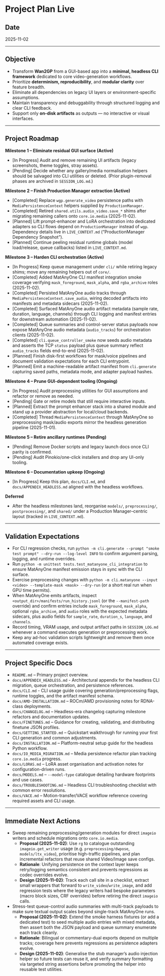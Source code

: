 # Project Plan Live

## Date
2025-11-02

---

## Objective
- Transform **Wan2GP** from a GUI-based app into a **minimal, headless CLI framework** dedicated to core video-generation workflows.
- Prioritize **determinism, reproducibility**, and **modular clarity** over feature breadth.
- Eliminate all dependencies on legacy UI layers or environment-specific assumptions.
- Maintain transparency and debuggability through structured logging and clear CLI feedback.
- Support only **on-disk artifacts** as outputs — no interactive or visual interfaces.

---

## Project Roadmap

**Milestone 1 – Eliminate residual GUI surface (Active)**
- [In Progress] Audit and remove remaining UI artifacts (legacy screenshots, theme toggles, stray assets).
- [Pending] Decide whether any gallery/media normalisation helpers should be salvaged into CLI utilities or deleted. (Prior plugin-removal phases are archived in `SESSION_LOG.md`.)

**Milestone 2 – Finish Production Manager extraction (Active)**
- [Completed] Replace `wgp.generate_video` persistence paths with `MediaPersistenceContext` helpers supplied by `ProductionManager`.
- [Completed] Retired `shared.utils.audio_video.save_*` shims after migrating remaining callers onto `core.io.media` (2025-11-02).
- [Planned] Lift prompt-enhancer and LoRA orchestration into dedicated adapters so CLI flows depend on `ProductionManager` instead of `wgp`. Dependency details live in `LIVE_CONTEXT.md` (“ProductionManager Dependency Snapshot”).
- [Planned] Continue peeling residual runtime globals (model load/release, queue callbacks) listed in `LIVE_CONTEXT.md`.

**Milestone 3 – Harden CLI orchestration (Active)**
- [In Progress] Keep queue management under `cli/` while retiring legacy shims; move any remaining helpers out of `core/`.
- [Completed] Added MatAnyOne CLI manifest integration smoke coverage verifying `mask_foreground`, `mask_alpha`, and `rgba_archive` roles (2025-11-02).
- [Completed] Persisted MatAnyOne audio tracks through `MediaPersistenceContext.save_audio`, wiring decoded artifacts into manifests and metadata sidecars (2025-11-02).
- [Completed] Surfaced MatAnyOne audio artifact metadata (sample rate, duration, language, channels) through CLI logging and manifest entries for downstream automation (2025-11-02).
- [Completed] Queue summaries and control-server status payloads now expose MatAnyOne audio metadata (`audio_tracks`) for orchestration clients (2025-11-02).
- [Completed] `cli.queue_controller_smoke` now seeds audio metadata and asserts the TCP `status` payload plus queue summary reflect `audio_tracks` fields end-to-end (2025-11-02).
- [Planned] Finish disk-first workflows for mask/voice pipelines and document validation expectations for each CLI entrypoint.
- [Planned] Emit a machine-readable artifact manifest from `cli.generate` capturing saved paths, metadata mode, and adapter payload hashes.

**Milestone 4 – Prune GUI-dependent tooling (Ongoing)**
- [In Progress] Audit preprocessing utilities for GUI assumptions and refactor or remove as needed.
- [Pending] Gate or retire models that still require interactive inputs.
- [Planned] Extract the prompt enhancer stack into a shared module and stand up a provider abstraction for local/cloud backends.
- [Completed] Thread `MediaPersistenceContext` through MatAnyOne so preprocessing mask/audio exports mirror the headless generation pipeline (2025-11-01).

**Milestone 5 – Retire ancillary runtimes (Pending)**
- [Pending] Remove Docker scripts and legacy launch docs once CLI parity is confirmed.
- [Pending] Audit Pinokio/one-click installers and drop any UI-only tooling.

**Milestone 6 – Documentation upkeep (Ongoing)**
- [In Progress] Keep this plan, `docs/CLI.md`, and `docs/APPENDIX_HEADLESS.md` aligned with the headless workflows.

**Deferred**
- After the headless milestones land, reorganise `models/`, `preprocessing/`, `postprocessing/`, and `shared/` under a Production Manager–centric layout (tracked in `LIVE_CONTEXT.md`).

---

## Validation Expectations
- For CLI regression checks, run `python -m cli.generate --prompt "smoke test prompt" --dry-run --log-level INFO` to confirm argument parsing, logging, and runtime overrides.
- Run `python -m unittest tests.test_matanyone_cli_integration` to ensure MatAnyOne manifest emission stays in sync with the CLI surface.
- Exercise preprocessing changes with `python -m cli.matanyone --input <video> --template-mask <mask> --dry-run` (or a short real run when GPU time permits).
- When MatAnyOne emits artifacts, inspect `<output_dir>/manifests/run_history.jsonl` (or the `--manifest-path` override) and confirm entries include `mask_foreground`, `mask_alpha`, optional `rgba_archive`, and `audio` roles with the expected metadata sidecars, plus audio fields for `sample_rate`, `duration_s`, `language`, and `channels`.
- Record timing, VRAM usage, and output artifact paths in `SESSION_LOG.md` whenever a command executes generation or preprocessing work.
- Keep any ad-hoc validation scripts lightweight and remove them once automated coverage exists.

---

## Project Specific Docs

- `README.md` – Primary project overview. 
- `docs/APPENDIX_HEADLESS.md` - Architectural appendix for the headless CLI migration, queue orchestration, and persistence references.
- `docs/CLI.md` - CLI usage guide covering generation/preprocessing flags, runtime toggles, and the artifact manifest schema.
- `docs/AMD-INSTALLATION.md` – ROCm/AMD provisioning notes for RDNA-class deployments.
- `docs/CHANGELOG.md` – Headless-era changelog capturing milestone refactors and documentation updates.
- `docs/FINETUNES.md` – Guidance for creating, validating, and distributing finetune JSON profiles.
- `docs/GETTING_STARTED.md` – Quickstart walkthrough for running your first CLI generation and common adjustments.
- `docs/INSTALLATION.md` – Platform-neutral setup guide for the headless Python workflow.
- `docs/IO_MEDIA_MIGRATION.md` – Media persistence refactor plan tracking `core.io.media` progress.
- `docs/LORAS.md` – LoRA asset organisation and activation notes for configuration-driven runs.
- `docs/MODELS.md` – `--model-type` catalogue detailing hardware footprints and use cases.
- `docs/TROUBLESHOOTING.md` – Headless CLI troubleshooting checklist with common error resolutions.
- `docs/VACE.md` – Motion-transfer/VACE workflow reference covering required assets and CLI usage.

---

## Immediate Next Actions
- Sweep remaining preprocessing/generation modules for direct `imageio` writers and schedule migrations onto `core.io.media`.
  - **Proposal (2025-11-02)**: Use `rg` to catalogue outstanding `imageio.get_writer` usage (e.g. `preprocessing/dwpose`, `models/ltx_video`), prioritise high-traffic pipelines, and plan incremental refactors that reuse shared Video/Image save configs.
  - **Rationale**: Unifying persistence on the context layer keeps retry/logging semantics consistent and prevents regressions as codec overrides evolve.
  - **Design (2025-11-02)**: Track each call site in a checklist, extract small wrappers that forward to `write_video`/`write_image`, and add regression tests where the legacy writers had bespoke parameters (macro block sizes, CRF overrides) before retiring the direct `imageio` calls.
- Stress-test queue-control audio summaries with multi-track payloads to make sure textual output scales beyond single-track MatAnyOne runs.
  - **Proposal (2025-11-02)**: Extend the smoke harness fixtures (or add a dedicated test) to seed multiple audio entries with mixed metadata, then assert both the JSON payload and queue summary enumerate each track cleanly.
  - **Rationale**: Bilingual or commentary-dual exports depend on multiple tracks; coverage here prevents regressions as persistence adapters evolve.
  - **Design (2025-11-02)**: Generalise the stub manager’s audio injection helper so future tests can reuse it, and verify summary formatting via targeted string assertions before promoting the helper into reusable test utilities.
  
